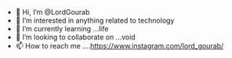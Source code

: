 - 👋 Hi, I’m @LordGourab
- 👀 I’m interested in anything related to technology
- 🌱 I’m currently learning ...life
- 💞️ I’m looking to collaborate on ...void
- 📫 How to reach me ....https://www.instagram.com/lord_gourab/

<!---
LordGourab/LordGourab is a ✨ special ✨ repository because its `README.md` (this file) appears on your GitHub profile.
You can click the Preview link to take a look at your changes.
--->
